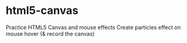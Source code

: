 # html5-canvas
Practice HTML5 Canvas and mouse effects
Create particles effect on mouse hover (& record the canvas)
